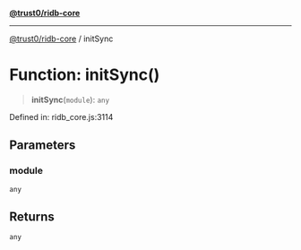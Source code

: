 [**@trust0/ridb-core**](../README.md)

***

[@trust0/ridb-core](../README.md) / initSync

# Function: initSync()

> **initSync**(`module`): `any`

Defined in: ridb\_core.js:3114

## Parameters

### module

`any`

## Returns

`any`
